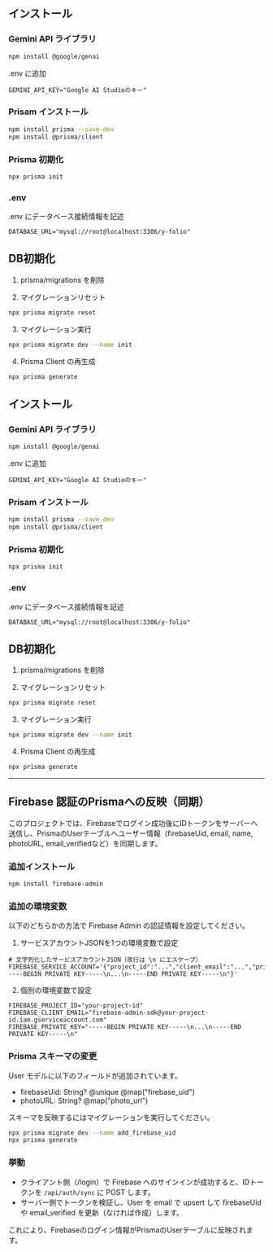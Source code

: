 
## インストール
### Gemini API ライブラリ

```bash
npm install @google/genai
```

.env に追加
```env
GEMINI_API_KEY="Google AI Studioのキー"
```


### Prisam インストール
```bash
npm install prisma --save-dev
npm install @prisma/client
```

### Prisma 初期化
```bash
npx prisma init
```

### .env
.env にデータベース接続情報を記述

```env
DATABASE_URL="mysql://root@localhost:3306/y-folio"
```

## DB初期化
1. prisma/migrations を削除

2. マイグレーションリセット
```bash
npx prisma migrate reset
```

3. マイグレーション実行
```bash
npx prisma migrate dev --name init
```

4. Prisma Client の再生成
```bash
npx prisma generate
```

## インストール
### Gemini API ライブラリ

```bash
npm install @google/genai
```

.env に追加
```env
GEMINI_API_KEY="Google AI Studioのキー"
```


### Prisam インストール
```bash
npm install prisma --save-dev
npm install @prisma/client
```

### Prisma 初期化
```bash
npx prisma init
```

### .env
.env にデータベース接続情報を記述

```env
DATABASE_URL="mysql://root@localhost:3306/y-folio"
```

## DB初期化
1. prisma/migrations を削除

2. マイグレーションリセット
```bash
npx prisma migrate reset
```

3. マイグレーション実行
```bash
npx prisma migrate dev --name init
```

4. Prisma Client の再生成
```bash
npx prisma generate
```

---

## Firebase 認証のPrismaへの反映（同期）
このプロジェクトでは、Firebaseでログイン成功後にIDトークンをサーバーへ送信し、PrismaのUserテーブルへユーザー情報（firebaseUid, email, name, photoURL, email_verifiedなど）を同期します。

### 追加インストール
```bash
npm install firebase-admin
```

### 追加の環境変数
以下のどちらかの方法で Firebase Admin の認証情報を設定してください。

1) サービスアカウントJSONを1つの環境変数で設定
```env
# 文字列化したサービスアカウントJSON（改行は \n にエスケープ）
FIREBASE_SERVICE_ACCOUNT='{"project_id":"...","client_email":"...","private_key":"-----BEGIN PRIVATE KEY-----\n...\n-----END PRIVATE KEY-----\n"}'
```

2) 個別の環境変数で設定
```env
FIREBASE_PROJECT_ID="your-project-id"
FIREBASE_CLIENT_EMAIL="firebase-admin-sdk@your-project-id.iam.gserviceaccount.com"
FIREBASE_PRIVATE_KEY="-----BEGIN PRIVATE KEY-----\n...\n-----END PRIVATE KEY-----\n"
```

### Prisma スキーマの変更
User モデルに以下のフィールドが追加されています。
- firebaseUid: String? @unique @map("firebase_uid")
- photoURL: String? @map("photo_url")

スキーマを反映するにはマイグレーションを実行してください。
```bash
npx prisma migrate dev --name add_firebase_uid
npx prisma generate
```

### 挙動
- クライアント側（/login）で Firebase へのサインインが成功すると、IDトークンを `/api/auth/sync` に POST します。
- サーバー側でトークンを検証し、User を email で upsert して firebaseUid や email_verified を更新（なければ作成）します。

これにより、Firebaseのログイン情報がPrismaのUserテーブルに反映されます。

